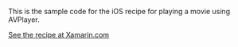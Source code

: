 This is the sample code for the iOS recipe for playing a movie using AVPlayer.

[See the recipe at Xamarin.com](http://developer.xamarin.com/recipes/ios/media/video_and_photos/play_a_video_using_avplayer/)
